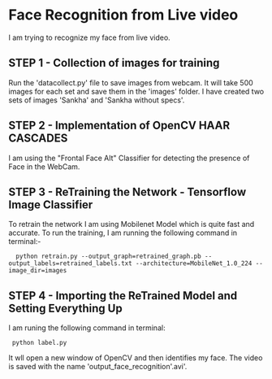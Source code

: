 # Face Recognition from Live video

I am trying to recognize my face from live video.


## STEP 1 - Collection of images for training

Run the 'datacollect.py' file to save images from webcam. It will take 500 images for each set and save them in the 'images' folder. I have created two sets of images 'Sankha' and 'Sankha without specs'.

## STEP 2 - Implementation of OpenCV HAAR CASCADES

I am using the "Frontal Face Alt" Classifier for detecting the presence of Face in the WebCam. 

## STEP 3 - ReTraining the Network - Tensorflow Image Classifier

To retrain the network I am using Mobilenet Model which is quite fast and accurate. To run the training, I am running the following command in terminal:-

      python retrain.py --output_graph=retrained_graph.pb --output_labels=retrained_labels.txt --architecture=MobileNet_1.0_224 --image_dir=images


## STEP 4 - Importing the ReTrained Model and Setting Everything Up

I am runing the following command in terminal:
      
     python label.py
     
It wll open a new window of OpenCV and then identifies my face. The video is saved with the name 'output_face_recognition'.avi'.

